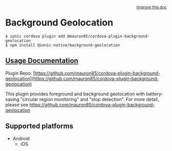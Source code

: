 <a style="float:right;font-size:12px;" href="http://github.com/ionic-team/ionic-native/edit/master/src/@ionic-native/plugins/background-geolocation/index.ts#L488">
  Improve this doc
</a>

# Background Geolocation

```
$ ionic cordova plugin add @mauron85/cordova-plugin-background-geolocation
$ npm install @ionic-native/background-geolocation
```

## [Usage Documentation](https://ionicframework.com/docs/native/background-geolocation/)

Plugin Repo: [https://github.com/mauron85/cordova-plugin-background-geolocation](https://github.com/mauron85/cordova-plugin-background-geolocation)

This plugin provides foreground and background geolocation with battery-saving "circular region monitoring" and "stop detection". For
more detail, please see https://github.com/mauron85/cordova-plugin-background-geolocation

## Supported platforms

- Android
  - iOS
  



